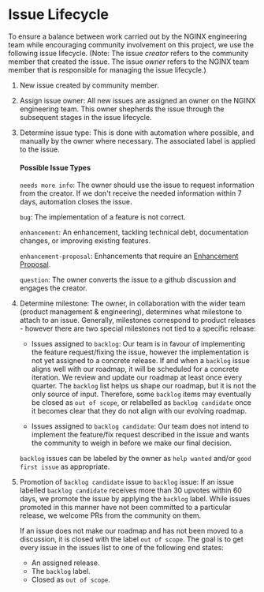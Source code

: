 # Issue Lifecycle

To ensure a balance between work carried out by the NGINX engineering team while encouraging community involvement on
this project, we use the following issue lifecycle. (Note: The issue *creator* refers to the community member that
created the issue. The issue *owner* refers to the NGINX team member that is responsible for managing the issue
lifecycle.)

1. New issue created by community member.


2. Assign issue owner: All new issues are assigned an owner on the NGINX engineering team. This owner shepherds the
   issue through the subsequent stages in the issue lifecycle.


3. Determine issue type: This is done with automation where possible, and manually by the owner where necessary. The
   associated label is applied to the issue.
   #### Possible Issue Types
   `needs more info`: The owner should use the issue to request information from the creator. If we don't receive the
   needed information within 7 days, automation closes the issue.

   `bug`: The implementation of a feature is not correct.

   `enhancement`:  An enhancement, tackling technical debt, documentation changes, or improving existing features.

   `enhancement-proposal`: Enhancements that require an [Enhancement Proposal](/docs/proposals/README.md).

   `question`: The owner converts the issue to a github discussion and engages the creator.


4. Determine milestone: The owner, in collaboration with the wider team (product management & engineering), determines
   what milestone to attach to an issue. Generally, milestones correspond to product releases - however there are two
   special milestones not tied to a specific release:

    - Issues assigned to `backlog`: Our team is in favour of implementing the feature request/fixing the issue, however
      the implementation is not yet assigned to a concrete release. If and when a `backlog` issue aligns well with our
      roadmap, it will be scheduled for a concrete iteration. We review and update our roadmap at least once every
      quarter. The `backlog` list helps us shape our roadmap, but it is not the only source of input. Therefore,
      some `backlog` items may eventually be closed as `out of scope`, or relabelled as `backlog candidate` once it
      becomes clear that they do not align with our evolving roadmap.

    - Issues assigned to `backlog candidate`: Our team does not intend to implement the feature/fix request described in
      the issue and wants the community to weigh in before we make our final decision.

   `backlog` issues can be labeled by the owner as `help wanted` and/or `good first issue` as appropriate.


5. Promotion of `backlog candidate` issue to `backlog` issue: If an issue labelled `backlog candidate` receives more
   than 30 upvotes within 60 days, we promote the issue by applying the `backlog` label. While issues promoted in this
   manner have not been committed to a particular release, we welcome PRs from the community on them.

   If an issue does not make our roadmap and has not been moved to a discussion, it is closed with the
   label `out of scope`. The goal is to get every issue in the issues list to one of the following end states:

    - An assigned release.
    - The `backlog` label.
    - Closed as `out of scope`.
